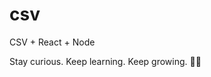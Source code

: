 # csv
CSV + React + Node


<!-- INSPIRATIONAL_QUOTE_START -->
Stay curious. Keep learning. Keep growing.
🧑‍💻
<!-- INSPIRATIONAL_QUOTE_END -->
